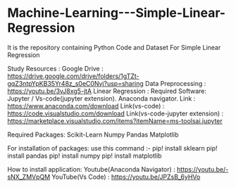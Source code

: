# Machine-Learning---Simple-Linear-Regression
It is the repository containing Python Code and Dataset For Simple Linear Regression 

Study Resources :
  Google Drive       : https://drive.google.com/drive/folders/1gTZt-gqZ3ntpYpKB35Yr48z_s0eC0Nvj?usp=sharing
  Data Preprocessing : https://youtu.be/3vJ8xg5-jtA
  Linear Regression  : 
Required Software:
  Jupyter / Vs-code(jupyter extension).
  Anaconda navigator.
  Link                            : https://www.anaconda.com/download
  Link(vs-code)                   : https://code.visualstudio.com/download
  Link(vs-code-jupyter extension) : https://marketplace.visualstudio.com/items?itemName=ms-toolsai.jupyter


Required Packages:
 Scikit-Learn 
 Numpy 
 Pandas
 Matplotlib
 
 For installation of packages:
  use this command :-
      pip! install sklearn
      pip! install pandas
      pip! install numpy
      pip! install matplotlib
      
  How to install application:
  Youtube(Anaconda Navigator) : https://youtu.be/-sNX_ZMVpQM
  YouTube(Vs Code)            : https://youtu.be/JPZsB_6yHVo
  
  
      
